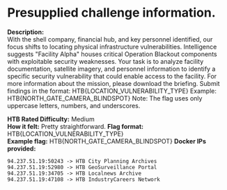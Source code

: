 # Presupplied challenge information.
**Description:**   
With the shell company, financial hub, and key personnel identified, our focus shifts to locating physical infrastructure vulnerabilities. Intelligence suggests "Facility Alpha" houses critical Operation Blackout components with exploitable security weaknesses. Your task is to analyze facility documentation, satellite imagery, and personnel information to identify a specific security vulnerability that could enable access to the facility. For more information about the mission, please download the briefing. Submit findings in the format: HTB{LOCATION_VULNERABILITY_TYPE} Example: HTB{NORTH_GATE_CAMERA_BLINDSPOT} Note: The flag uses only uppercase letters, numbers, and underscores.   

**HTB Rated Difficulty:** Medium   
**How it felt:** Pretty straightforward.
**Flag format:** HTB{LOCATION_VULNERABILITY_TYPE}   
**Example flag:** HTB{NORTH_GATE_CAMERA_BLINDSPOT}
**Docker IPs provided:**
```
94.237.51.19:50243 -> HTB City Planning Archives
94.237.51.19:52980 -> HTB GeoSurveillance Portal
94.237.51.19:34705 -> HTB Localnews Archive
94.237.51.19:47108 -> HTB IndustryCareers Network
```
